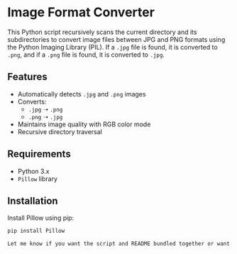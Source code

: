 # Image Format Converter

This Python script recursively scans the current directory and its subdirectories to convert image files between JPG and PNG formats using the Python Imaging Library (PIL). If a `.jpg` file is found, it is converted to `.png`, and if a `.png` file is found, it is converted to `.jpg`.

## Features

- Automatically detects `.jpg` and `.png` images
- Converts:
  - `.jpg` ➝ `.png`
  - `.png` ➝ `.jpg`
- Maintains image quality with RGB color mode
- Recursive directory traversal

## Requirements

- Python 3.x
- `Pillow` library

## Installation

Install Pillow using pip:

```bash
pip install Pillow

Let me know if you want the script and README bundled together or want to turn this into a GitHub-style project!


